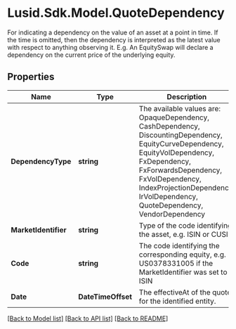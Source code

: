 # Lusid.Sdk.Model.QuoteDependency
For indicating a dependency on the value of an asset at a point in time.  If the time is omitted, then the dependency is interpreted as the latest value with respect to anything observing it.  E.g. An EquitySwap will declare a dependency on the current price of the underlying equity.

## Properties

Name | Type | Description | Notes
------------ | ------------- | ------------- | -------------
**DependencyType** | **string** | The available values are: OpaqueDependency, CashDependency, DiscountingDependency, EquityCurveDependency, EquityVolDependency, FxDependency, FxForwardsDependency, FxVolDependency, IndexProjectionDependency, IrVolDependency, QuoteDependency, VendorDependency | 
**MarketIdentifier** | **string** | Type of the code identifying the asset, e.g. ISIN or CUSIP | 
**Code** | **string** | The code identifying the corresponding equity, e.g. US0378331005 if the MarketIdentifier was set to ISIN | 
**Date** | **DateTimeOffset** | The effectiveAt of the quote for the identified entity. | 

[[Back to Model list]](../README.md#documentation-for-models) [[Back to API list]](../README.md#documentation-for-api-endpoints) [[Back to README]](../README.md)

